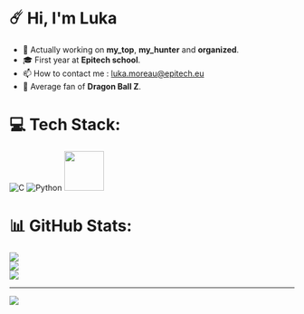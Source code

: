 # :comet: Hi, I'm Luka
- 🔭 Actually working on __my_top__, __my_hunter__ and __organized__.
- 🎓 First year at __Epitech school__.
- 📫 How to contact me : luka.moreau@epitech.eu
- 🐉 Average fan of __Dragon Ball Z__.


# 💻 Tech Stack:
![C](https://img.shields.io/badge/c-%2300599C.svg?style=for-the-badge&logo=c&logoColor=white) 
![Python](https://img.shields.io/badge/python-3670A0?style=for-the-badge&logo=python&logoColor=ffdd54)
<a href="https://www.kali.org">
  <img src="https://img.shields.io/badge/Kali-white?logo=kalilinux&logoColor=blue&color=grey" style="width: 70px;">
</a>

# 📊 GitHub Stats:
![](https://github-readme-stats.vercel.app/api?username=tojikoo&theme=dark&hide_border=false&include_all_commits=false&count_private=false)<br/>
![](https://github-readme-streak-stats.herokuapp.com/?user=tojikoo&theme=dark&hide_border=false)<br/>
![](https://github-readme-stats.vercel.app/api/top-langs/?username=tojikoo&theme=dark&hide_border=false&include_all_commits=false&count_private=true&layout=compact)

---
[![](https://visitcount.itsvg.in/api?id=tojikoo&icon=0&color=0)](https://visitcount.itsvg.in)

<!-- Proudly created with GPRM ( https://gprm.itsvg.in ) -->

